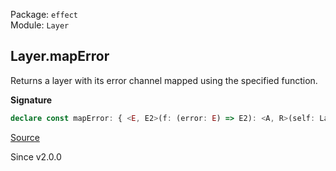 Package: `effect`<br />
Module: `Layer`<br />

## Layer.mapError

Returns a layer with its error channel mapped using the specified function.

**Signature**

```ts
declare const mapError: { <E, E2>(f: (error: E) => E2): <A, R>(self: Layer<A, E, R>) => Layer<A, E2, R>; <A, E, R, E2>(self: Layer<A, E, R>, f: (error: E) => E2): Layer<A, E2, R>; }
```

[Source](https://github.com/Effect-TS/effect/tree/main/packages/effect/src/Layer.ts#L440)

Since v2.0.0